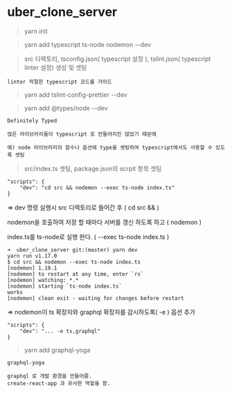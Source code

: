 # uber_clone_server

> yarn init

> yarn add typescript ts-node nodemon --dev

> src 디렉토리, tsconfig.json( typescript 설정 ), tslint.json( typescript linter 설정) 생성 및 셋팅

```
linter 적절한 typescript 코드를 가이드
```

> yarn add tslint-config-prettier --dev

> yarn add @types/node --dev

```
Definitely Typed

많은 라이브러리들이 typescript 로 만들어지진 않았기 때문에

예) node 라이브러리의 함수나 옵션에 type을 셋팅하여 typescript에서도 사용할 수 있도록 셋팅
```

> src/index.ts 셋팅, package.json의 scrpit 항목 셋팅

```
"scripts": {
    "dev": "cd src && nodemon --exec ts-node index.ts"
}
```

=> dev 명령 실행시 src 디렉토리로 들어간 후 ( cd src && )

nodemon을 호출하여 저장 할 때마다 서버를 갱신 하도록 하고 ( nodemon )

index.ts를 ts-node로 실행 한다. ( --exec ts-node index.ts )

```
➜  uber_clone_server git:(master) yarn dev
yarn run v1.17.0
$ cd src && nodemon --exec ts-node index.ts
[nodemon] 1.19.1
[nodemon] to restart at any time, enter `rs`
[nodemon] watching: *.*
[nodemon] starting `ts-node index.ts`
works
[nodemon] clean exit - waiting for changes before restart
```

=> nodemon이 ts 확장자와 graphql 확장자를 감시하도록( -e ) 옵션 추가

```
"scripts": {
    "dev": "... -e ts,graphql"
}
```

> yarn add graphql-yoga

```
graphql-yoga

graphql 로 개발 환경을 만들어줌.
create-react-app 과 유사한 역할을 함.
```

